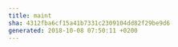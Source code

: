 ```yaml
---
title: maint
sha: 4312fba6cf15a41b7331c2309104dd82f29be9d6
generated: 2018-10-08 07:50:11 +0200
---
```

